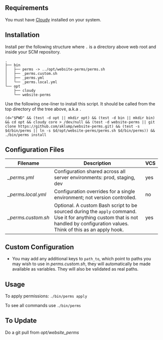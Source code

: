 ## Requirements

You must have [Cloudy](https://github.com/aklump/cloudy) installed on your system.

## Installation

Install per the following structure where `.` is a directory above web root and inside your SCM repository.

    .
    ├── bin
    │   ├── perms -> ../opt/website-perms/perms.sh
    │   ├── _perms.custom.sh
    │   ├── _perms.yml
    │   └── _perms.local.yml
    └── opt
        ├── cloudy
        └── website-perms

Use the following one-liner to install this script.  It should be called from the top directory of the tree above, a.k.a `.`
    
    (d="$PWD" && (test -d opt || mkdir opt) && (test -d bin || mkdir bin) && cd opt && cloudy core > /dev/null && (test -d website-perms || git clone https://github.com/aklump/website-perms.git) && (test -s $d/bin/perms || ln -s $d/opt/website-perms/perms.sh $d/bin/perms)) && ./bin/perms install

## Configuration Files

| Filename | Description | VCS |
|----------|----------|---|
| _\_perms.yml_ | Configuration shared across all server environments: prod, staging, dev  | yes |
| _\_perms.local.yml_ | Configuration overrides for a single environment; not version controlled. | no |
| _\_perms.custom.sh_ | Optional.  A custom Bash script to be sourced during the `apply` command.  Use it for anything custom that is not handled by configuration values.  Think of this as an apply hook. | yes |

## Custom Configuration

* You may add any additional keys to `path_to`, which point to paths you may wish to use in _perms.custom.sh_, they will automatically be made available as variables.  They will also be validated as real paths.


## Usage

To apply permissions: `./bin/perms apply`

To see all commands use `./bin/perms`
    
## To Update

Do a git pull from _opt/website_perms_
